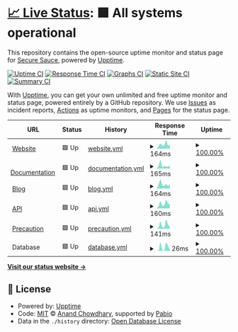 # [📈 Live Status](https://securesauce.github.io/status): <!--live status--> **🟩 All systems operational**

This repository contains the open-source uptime monitor and status page for [Secure Sauce](https://securesauce.dev/), powered by [Upptime](https://github.com/upptime/upptime).

[![Uptime CI](https://github.com/securesauce/status/workflows/Uptime%20CI/badge.svg)](https://github.com/securesauce/status/actions?query=workflow%3A%22Uptime+CI%22)
[![Response Time CI](https://github.com/securesauce/status/workflows/Response%20Time%20CI/badge.svg)](https://github.com/securesauce/status/actions?query=workflow%3A%22Response+Time+CI%22)
[![Graphs CI](https://github.com/securesauce/status/workflows/Graphs%20CI/badge.svg)](https://github.com/securesauce/status/actions?query=workflow%3A%22Graphs+CI%22)
[![Static Site CI](https://github.com/securesauce/status/workflows/Static%20Site%20CI/badge.svg)](https://github.com/securesauce/status/actions?query=workflow%3A%22Static+Site+CI%22)
[![Summary CI](https://github.com/securesauce/status/workflows/Summary%20CI/badge.svg)](https://github.com/securesauce/status/actions?query=workflow%3A%22Summary+CI%22)

With [Upptime](https://upptime.js.org), you can get your own unlimited and free uptime monitor and status page, powered entirely by a GitHub repository. We use [Issues](https://github.com/securesauce/status/issues) as incident reports, [Actions](https://github.com/securesauce/status/actions) as uptime monitors, and [Pages](https://securesauce.github.io/status) for the status page.

<!--start: status pages-->
<!-- This summary is generated by Upptime (https://github.com/upptime/upptime) -->
<!-- Do not edit this manually, your changes will be overwritten -->
<!-- prettier-ignore -->
| URL | Status | History | Response Time | Uptime |
| --- | ------ | ------- | ------------- | ------ |
| <img alt="" src="https://icons.duckduckgo.com/ip3/www.securesauce.dev.ico" height="13"> [Website](https://www.securesauce.dev/) | 🟩 Up | [website.yml](https://github.com/securesauce/status/commits/HEAD/history/website.yml) | <details><summary><img alt="Response time graph" src="./graphs/website/response-time-week.png" height="20"> 164ms</summary><br><a href="https://status.securesauce.dev/history/website"><img alt="Response time 171" src="https://img.shields.io/endpoint?url=https%3A%2F%2Fraw.githubusercontent.com%2Fsecuresauce%2Fstatus%2FHEAD%2Fapi%2Fwebsite%2Fresponse-time.json"></a><br><a href="https://status.securesauce.dev/history/website"><img alt="24-hour response time 101" src="https://img.shields.io/endpoint?url=https%3A%2F%2Fraw.githubusercontent.com%2Fsecuresauce%2Fstatus%2FHEAD%2Fapi%2Fwebsite%2Fresponse-time-day.json"></a><br><a href="https://status.securesauce.dev/history/website"><img alt="7-day response time 164" src="https://img.shields.io/endpoint?url=https%3A%2F%2Fraw.githubusercontent.com%2Fsecuresauce%2Fstatus%2FHEAD%2Fapi%2Fwebsite%2Fresponse-time-week.json"></a><br><a href="https://status.securesauce.dev/history/website"><img alt="30-day response time 171" src="https://img.shields.io/endpoint?url=https%3A%2F%2Fraw.githubusercontent.com%2Fsecuresauce%2Fstatus%2FHEAD%2Fapi%2Fwebsite%2Fresponse-time-month.json"></a><br><a href="https://status.securesauce.dev/history/website"><img alt="1-year response time 171" src="https://img.shields.io/endpoint?url=https%3A%2F%2Fraw.githubusercontent.com%2Fsecuresauce%2Fstatus%2FHEAD%2Fapi%2Fwebsite%2Fresponse-time-year.json"></a></details> | <details><summary><a href="https://status.securesauce.dev/history/website">100.00%</a></summary><a href="https://status.securesauce.dev/history/website"><img alt="All-time uptime 100.00%" src="https://img.shields.io/endpoint?url=https%3A%2F%2Fraw.githubusercontent.com%2Fsecuresauce%2Fstatus%2FHEAD%2Fapi%2Fwebsite%2Fuptime.json"></a><br><a href="https://status.securesauce.dev/history/website"><img alt="24-hour uptime 100.00%" src="https://img.shields.io/endpoint?url=https%3A%2F%2Fraw.githubusercontent.com%2Fsecuresauce%2Fstatus%2FHEAD%2Fapi%2Fwebsite%2Fuptime-day.json"></a><br><a href="https://status.securesauce.dev/history/website"><img alt="7-day uptime 100.00%" src="https://img.shields.io/endpoint?url=https%3A%2F%2Fraw.githubusercontent.com%2Fsecuresauce%2Fstatus%2FHEAD%2Fapi%2Fwebsite%2Fuptime-week.json"></a><br><a href="https://status.securesauce.dev/history/website"><img alt="30-day uptime 100.00%" src="https://img.shields.io/endpoint?url=https%3A%2F%2Fraw.githubusercontent.com%2Fsecuresauce%2Fstatus%2FHEAD%2Fapi%2Fwebsite%2Fuptime-month.json"></a><br><a href="https://status.securesauce.dev/history/website"><img alt="1-year uptime 100.00%" src="https://img.shields.io/endpoint?url=https%3A%2F%2Fraw.githubusercontent.com%2Fsecuresauce%2Fstatus%2FHEAD%2Fapi%2Fwebsite%2Fuptime-year.json"></a></details>
| <img alt="" src="https://icons.duckduckgo.com/ip3/docs.securesauce.dev.ico" height="13"> [Documentation](https://docs.securesauce.dev/) | 🟩 Up | [documentation.yml](https://github.com/securesauce/status/commits/HEAD/history/documentation.yml) | <details><summary><img alt="Response time graph" src="./graphs/documentation/response-time-week.png" height="20"> 165ms</summary><br><a href="https://status.securesauce.dev/history/documentation"><img alt="Response time 179" src="https://img.shields.io/endpoint?url=https%3A%2F%2Fraw.githubusercontent.com%2Fsecuresauce%2Fstatus%2FHEAD%2Fapi%2Fdocumentation%2Fresponse-time.json"></a><br><a href="https://status.securesauce.dev/history/documentation"><img alt="24-hour response time 102" src="https://img.shields.io/endpoint?url=https%3A%2F%2Fraw.githubusercontent.com%2Fsecuresauce%2Fstatus%2FHEAD%2Fapi%2Fdocumentation%2Fresponse-time-day.json"></a><br><a href="https://status.securesauce.dev/history/documentation"><img alt="7-day response time 165" src="https://img.shields.io/endpoint?url=https%3A%2F%2Fraw.githubusercontent.com%2Fsecuresauce%2Fstatus%2FHEAD%2Fapi%2Fdocumentation%2Fresponse-time-week.json"></a><br><a href="https://status.securesauce.dev/history/documentation"><img alt="30-day response time 179" src="https://img.shields.io/endpoint?url=https%3A%2F%2Fraw.githubusercontent.com%2Fsecuresauce%2Fstatus%2FHEAD%2Fapi%2Fdocumentation%2Fresponse-time-month.json"></a><br><a href="https://status.securesauce.dev/history/documentation"><img alt="1-year response time 179" src="https://img.shields.io/endpoint?url=https%3A%2F%2Fraw.githubusercontent.com%2Fsecuresauce%2Fstatus%2FHEAD%2Fapi%2Fdocumentation%2Fresponse-time-year.json"></a></details> | <details><summary><a href="https://status.securesauce.dev/history/documentation">100.00%</a></summary><a href="https://status.securesauce.dev/history/documentation"><img alt="All-time uptime 100.00%" src="https://img.shields.io/endpoint?url=https%3A%2F%2Fraw.githubusercontent.com%2Fsecuresauce%2Fstatus%2FHEAD%2Fapi%2Fdocumentation%2Fuptime.json"></a><br><a href="https://status.securesauce.dev/history/documentation"><img alt="24-hour uptime 100.00%" src="https://img.shields.io/endpoint?url=https%3A%2F%2Fraw.githubusercontent.com%2Fsecuresauce%2Fstatus%2FHEAD%2Fapi%2Fdocumentation%2Fuptime-day.json"></a><br><a href="https://status.securesauce.dev/history/documentation"><img alt="7-day uptime 100.00%" src="https://img.shields.io/endpoint?url=https%3A%2F%2Fraw.githubusercontent.com%2Fsecuresauce%2Fstatus%2FHEAD%2Fapi%2Fdocumentation%2Fuptime-week.json"></a><br><a href="https://status.securesauce.dev/history/documentation"><img alt="30-day uptime 100.00%" src="https://img.shields.io/endpoint?url=https%3A%2F%2Fraw.githubusercontent.com%2Fsecuresauce%2Fstatus%2FHEAD%2Fapi%2Fdocumentation%2Fuptime-month.json"></a><br><a href="https://status.securesauce.dev/history/documentation"><img alt="1-year uptime 100.00%" src="https://img.shields.io/endpoint?url=https%3A%2F%2Fraw.githubusercontent.com%2Fsecuresauce%2Fstatus%2FHEAD%2Fapi%2Fdocumentation%2Fuptime-year.json"></a></details>
| <img alt="" src="https://icons.duckduckgo.com/ip3/blog.securesauce.dev.ico" height="13"> [Blog](https://blog.securesauce.dev/) | 🟩 Up | [blog.yml](https://github.com/securesauce/status/commits/HEAD/history/blog.yml) | <details><summary><img alt="Response time graph" src="./graphs/blog/response-time-week.png" height="20"> 164ms</summary><br><a href="https://status.securesauce.dev/history/blog"><img alt="Response time 163" src="https://img.shields.io/endpoint?url=https%3A%2F%2Fraw.githubusercontent.com%2Fsecuresauce%2Fstatus%2FHEAD%2Fapi%2Fblog%2Fresponse-time.json"></a><br><a href="https://status.securesauce.dev/history/blog"><img alt="24-hour response time 118" src="https://img.shields.io/endpoint?url=https%3A%2F%2Fraw.githubusercontent.com%2Fsecuresauce%2Fstatus%2FHEAD%2Fapi%2Fblog%2Fresponse-time-day.json"></a><br><a href="https://status.securesauce.dev/history/blog"><img alt="7-day response time 164" src="https://img.shields.io/endpoint?url=https%3A%2F%2Fraw.githubusercontent.com%2Fsecuresauce%2Fstatus%2FHEAD%2Fapi%2Fblog%2Fresponse-time-week.json"></a><br><a href="https://status.securesauce.dev/history/blog"><img alt="30-day response time 163" src="https://img.shields.io/endpoint?url=https%3A%2F%2Fraw.githubusercontent.com%2Fsecuresauce%2Fstatus%2FHEAD%2Fapi%2Fblog%2Fresponse-time-month.json"></a><br><a href="https://status.securesauce.dev/history/blog"><img alt="1-year response time 163" src="https://img.shields.io/endpoint?url=https%3A%2F%2Fraw.githubusercontent.com%2Fsecuresauce%2Fstatus%2FHEAD%2Fapi%2Fblog%2Fresponse-time-year.json"></a></details> | <details><summary><a href="https://status.securesauce.dev/history/blog">100.00%</a></summary><a href="https://status.securesauce.dev/history/blog"><img alt="All-time uptime 100.00%" src="https://img.shields.io/endpoint?url=https%3A%2F%2Fraw.githubusercontent.com%2Fsecuresauce%2Fstatus%2FHEAD%2Fapi%2Fblog%2Fuptime.json"></a><br><a href="https://status.securesauce.dev/history/blog"><img alt="24-hour uptime 100.00%" src="https://img.shields.io/endpoint?url=https%3A%2F%2Fraw.githubusercontent.com%2Fsecuresauce%2Fstatus%2FHEAD%2Fapi%2Fblog%2Fuptime-day.json"></a><br><a href="https://status.securesauce.dev/history/blog"><img alt="7-day uptime 100.00%" src="https://img.shields.io/endpoint?url=https%3A%2F%2Fraw.githubusercontent.com%2Fsecuresauce%2Fstatus%2FHEAD%2Fapi%2Fblog%2Fuptime-week.json"></a><br><a href="https://status.securesauce.dev/history/blog"><img alt="30-day uptime 100.00%" src="https://img.shields.io/endpoint?url=https%3A%2F%2Fraw.githubusercontent.com%2Fsecuresauce%2Fstatus%2FHEAD%2Fapi%2Fblog%2Fuptime-month.json"></a><br><a href="https://status.securesauce.dev/history/blog"><img alt="1-year uptime 100.00%" src="https://img.shields.io/endpoint?url=https%3A%2F%2Fraw.githubusercontent.com%2Fsecuresauce%2Fstatus%2FHEAD%2Fapi%2Fblog%2Fuptime-year.json"></a></details>
| <img alt="" src="https://icons.duckduckgo.com/ip3/api.securesauce.dev.ico" height="13"> [API](https://api.securesauce.dev/) | 🟩 Up | [api.yml](https://github.com/securesauce/status/commits/HEAD/history/api.yml) | <details><summary><img alt="Response time graph" src="./graphs/api/response-time-week.png" height="20"> 160ms</summary><br><a href="https://status.securesauce.dev/history/api"><img alt="Response time 176" src="https://img.shields.io/endpoint?url=https%3A%2F%2Fraw.githubusercontent.com%2Fsecuresauce%2Fstatus%2FHEAD%2Fapi%2Fapi%2Fresponse-time.json"></a><br><a href="https://status.securesauce.dev/history/api"><img alt="24-hour response time 132" src="https://img.shields.io/endpoint?url=https%3A%2F%2Fraw.githubusercontent.com%2Fsecuresauce%2Fstatus%2FHEAD%2Fapi%2Fapi%2Fresponse-time-day.json"></a><br><a href="https://status.securesauce.dev/history/api"><img alt="7-day response time 160" src="https://img.shields.io/endpoint?url=https%3A%2F%2Fraw.githubusercontent.com%2Fsecuresauce%2Fstatus%2FHEAD%2Fapi%2Fapi%2Fresponse-time-week.json"></a><br><a href="https://status.securesauce.dev/history/api"><img alt="30-day response time 176" src="https://img.shields.io/endpoint?url=https%3A%2F%2Fraw.githubusercontent.com%2Fsecuresauce%2Fstatus%2FHEAD%2Fapi%2Fapi%2Fresponse-time-month.json"></a><br><a href="https://status.securesauce.dev/history/api"><img alt="1-year response time 176" src="https://img.shields.io/endpoint?url=https%3A%2F%2Fraw.githubusercontent.com%2Fsecuresauce%2Fstatus%2FHEAD%2Fapi%2Fapi%2Fresponse-time-year.json"></a></details> | <details><summary><a href="https://status.securesauce.dev/history/api">100.00%</a></summary><a href="https://status.securesauce.dev/history/api"><img alt="All-time uptime 100.00%" src="https://img.shields.io/endpoint?url=https%3A%2F%2Fraw.githubusercontent.com%2Fsecuresauce%2Fstatus%2FHEAD%2Fapi%2Fapi%2Fuptime.json"></a><br><a href="https://status.securesauce.dev/history/api"><img alt="24-hour uptime 100.00%" src="https://img.shields.io/endpoint?url=https%3A%2F%2Fraw.githubusercontent.com%2Fsecuresauce%2Fstatus%2FHEAD%2Fapi%2Fapi%2Fuptime-day.json"></a><br><a href="https://status.securesauce.dev/history/api"><img alt="7-day uptime 100.00%" src="https://img.shields.io/endpoint?url=https%3A%2F%2Fraw.githubusercontent.com%2Fsecuresauce%2Fstatus%2FHEAD%2Fapi%2Fapi%2Fuptime-week.json"></a><br><a href="https://status.securesauce.dev/history/api"><img alt="30-day uptime 100.00%" src="https://img.shields.io/endpoint?url=https%3A%2F%2Fraw.githubusercontent.com%2Fsecuresauce%2Fstatus%2FHEAD%2Fapi%2Fapi%2Fuptime-month.json"></a><br><a href="https://status.securesauce.dev/history/api"><img alt="1-year uptime 100.00%" src="https://img.shields.io/endpoint?url=https%3A%2F%2Fraw.githubusercontent.com%2Fsecuresauce%2Fstatus%2FHEAD%2Fapi%2Fapi%2Fuptime-year.json"></a></details>
| <img alt="" src="https://raw.githubusercontent.com/securesauce/status/master/assets/precaution.ico" height="13"> [Precaution](https://precaution.herokuapp.com/) | 🟩 Up | [precaution.yml](https://github.com/securesauce/status/commits/HEAD/history/precaution.yml) | <details><summary><img alt="Response time graph" src="./graphs/precaution/response-time-week.png" height="20"> 141ms</summary><br><a href="https://status.securesauce.dev/history/precaution"><img alt="Response time 141" src="https://img.shields.io/endpoint?url=https%3A%2F%2Fraw.githubusercontent.com%2Fsecuresauce%2Fstatus%2FHEAD%2Fapi%2Fprecaution%2Fresponse-time.json"></a><br><a href="https://status.securesauce.dev/history/precaution"><img alt="24-hour response time 146" src="https://img.shields.io/endpoint?url=https%3A%2F%2Fraw.githubusercontent.com%2Fsecuresauce%2Fstatus%2FHEAD%2Fapi%2Fprecaution%2Fresponse-time-day.json"></a><br><a href="https://status.securesauce.dev/history/precaution"><img alt="7-day response time 141" src="https://img.shields.io/endpoint?url=https%3A%2F%2Fraw.githubusercontent.com%2Fsecuresauce%2Fstatus%2FHEAD%2Fapi%2Fprecaution%2Fresponse-time-week.json"></a><br><a href="https://status.securesauce.dev/history/precaution"><img alt="30-day response time 141" src="https://img.shields.io/endpoint?url=https%3A%2F%2Fraw.githubusercontent.com%2Fsecuresauce%2Fstatus%2FHEAD%2Fapi%2Fprecaution%2Fresponse-time-month.json"></a><br><a href="https://status.securesauce.dev/history/precaution"><img alt="1-year response time 141" src="https://img.shields.io/endpoint?url=https%3A%2F%2Fraw.githubusercontent.com%2Fsecuresauce%2Fstatus%2FHEAD%2Fapi%2Fprecaution%2Fresponse-time-year.json"></a></details> | <details><summary><a href="https://status.securesauce.dev/history/precaution">100.00%</a></summary><a href="https://status.securesauce.dev/history/precaution"><img alt="All-time uptime 100.00%" src="https://img.shields.io/endpoint?url=https%3A%2F%2Fraw.githubusercontent.com%2Fsecuresauce%2Fstatus%2FHEAD%2Fapi%2Fprecaution%2Fuptime.json"></a><br><a href="https://status.securesauce.dev/history/precaution"><img alt="24-hour uptime 100.00%" src="https://img.shields.io/endpoint?url=https%3A%2F%2Fraw.githubusercontent.com%2Fsecuresauce%2Fstatus%2FHEAD%2Fapi%2Fprecaution%2Fuptime-day.json"></a><br><a href="https://status.securesauce.dev/history/precaution"><img alt="7-day uptime 100.00%" src="https://img.shields.io/endpoint?url=https%3A%2F%2Fraw.githubusercontent.com%2Fsecuresauce%2Fstatus%2FHEAD%2Fapi%2Fprecaution%2Fuptime-week.json"></a><br><a href="https://status.securesauce.dev/history/precaution"><img alt="30-day uptime 100.00%" src="https://img.shields.io/endpoint?url=https%3A%2F%2Fraw.githubusercontent.com%2Fsecuresauce%2Fstatus%2FHEAD%2Fapi%2Fprecaution%2Fuptime-month.json"></a><br><a href="https://status.securesauce.dev/history/precaution"><img alt="1-year uptime 100.00%" src="https://img.shields.io/endpoint?url=https%3A%2F%2Fraw.githubusercontent.com%2Fsecuresauce%2Fstatus%2FHEAD%2Fapi%2Fprecaution%2Fuptime-year.json"></a></details>
| <img alt="" src="https://raw.githubusercontent.com/securesauce/status/master/assets/PostgreSQ.ico" height="13"> Database | 🟩 Up | [database.yml](https://github.com/securesauce/status/commits/HEAD/history/database.yml) | <details><summary><img alt="Response time graph" src="./graphs/database/response-time-week.png" height="20"> 26ms</summary><br><a href="https://status.securesauce.dev/history/database"><img alt="Response time 48" src="https://img.shields.io/endpoint?url=https%3A%2F%2Fraw.githubusercontent.com%2Fsecuresauce%2Fstatus%2FHEAD%2Fapi%2Fdatabase%2Fresponse-time.json"></a><br><a href="https://status.securesauce.dev/history/database"><img alt="24-hour response time 27" src="https://img.shields.io/endpoint?url=https%3A%2F%2Fraw.githubusercontent.com%2Fsecuresauce%2Fstatus%2FHEAD%2Fapi%2Fdatabase%2Fresponse-time-day.json"></a><br><a href="https://status.securesauce.dev/history/database"><img alt="7-day response time 26" src="https://img.shields.io/endpoint?url=https%3A%2F%2Fraw.githubusercontent.com%2Fsecuresauce%2Fstatus%2FHEAD%2Fapi%2Fdatabase%2Fresponse-time-week.json"></a><br><a href="https://status.securesauce.dev/history/database"><img alt="30-day response time 48" src="https://img.shields.io/endpoint?url=https%3A%2F%2Fraw.githubusercontent.com%2Fsecuresauce%2Fstatus%2FHEAD%2Fapi%2Fdatabase%2Fresponse-time-month.json"></a><br><a href="https://status.securesauce.dev/history/database"><img alt="1-year response time 48" src="https://img.shields.io/endpoint?url=https%3A%2F%2Fraw.githubusercontent.com%2Fsecuresauce%2Fstatus%2FHEAD%2Fapi%2Fdatabase%2Fresponse-time-year.json"></a></details> | <details><summary><a href="https://status.securesauce.dev/history/database">100.00%</a></summary><a href="https://status.securesauce.dev/history/database"><img alt="All-time uptime 100.00%" src="https://img.shields.io/endpoint?url=https%3A%2F%2Fraw.githubusercontent.com%2Fsecuresauce%2Fstatus%2FHEAD%2Fapi%2Fdatabase%2Fuptime.json"></a><br><a href="https://status.securesauce.dev/history/database"><img alt="24-hour uptime 100.00%" src="https://img.shields.io/endpoint?url=https%3A%2F%2Fraw.githubusercontent.com%2Fsecuresauce%2Fstatus%2FHEAD%2Fapi%2Fdatabase%2Fuptime-day.json"></a><br><a href="https://status.securesauce.dev/history/database"><img alt="7-day uptime 100.00%" src="https://img.shields.io/endpoint?url=https%3A%2F%2Fraw.githubusercontent.com%2Fsecuresauce%2Fstatus%2FHEAD%2Fapi%2Fdatabase%2Fuptime-week.json"></a><br><a href="https://status.securesauce.dev/history/database"><img alt="30-day uptime 100.00%" src="https://img.shields.io/endpoint?url=https%3A%2F%2Fraw.githubusercontent.com%2Fsecuresauce%2Fstatus%2FHEAD%2Fapi%2Fdatabase%2Fuptime-month.json"></a><br><a href="https://status.securesauce.dev/history/database"><img alt="1-year uptime 100.00%" src="https://img.shields.io/endpoint?url=https%3A%2F%2Fraw.githubusercontent.com%2Fsecuresauce%2Fstatus%2FHEAD%2Fapi%2Fdatabase%2Fuptime-year.json"></a></details>

<!--end: status pages-->

[**Visit our status website →**](https://securesauce.github.io/status)

## 📄 License

- Powered by: [Upptime](https://github.com/upptime/upptime)
- Code: [MIT](./LICENSE) © [Anand Chowdhary](https://anandchowdhary.com), supported by [Pabio](https://pabio.com)
- Data in the `./history` directory: [Open Database License](https://opendatacommons.org/licenses/odbl/1-0/)
